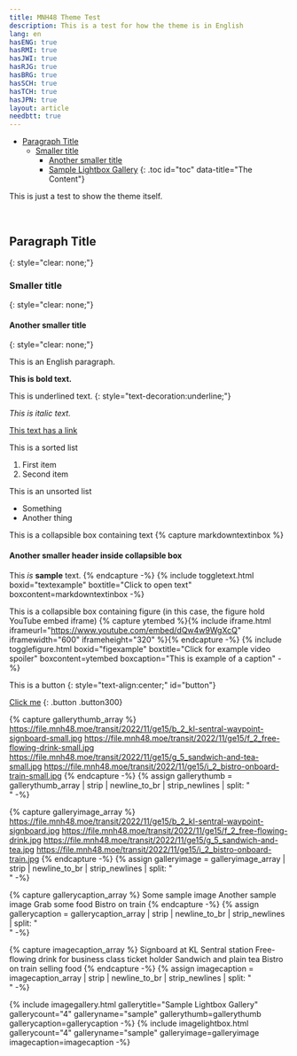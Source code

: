```yaml
---
title: MNH48 Theme Test
description: This is a test for how the theme is in English
lang: en
hasENG: true
hasRMI: true
hasJWI: true
hasRJG: true
hasBRG: true
hasSCH: true
hasTCH: true
hasJPN: true
layout: article
needbtt: true
---
```



- [Paragraph Title](#paragraph-title)
  - [Smaller title](#smaller-title)
    - [Another smaller title](#another-smaller-title)
    - [Sample Lightbox Gallery](#sample-lightbox-gallery)
{: .toc id="toc" data-title="The Content"}


This is just a test to show the theme itself.


&nbsp;


## Paragraph Title
{: style="clear: none;"}

### Smaller title
{: style="clear: none;"}

#### Another smaller title
{: style="clear: none;"}

This is an English paragraph.


**This is bold text.**


This is underlined text.
{: style="text-decoration:underline;"}


*This is italic text.*


[This text has a link](#)


This is a sorted list

1. First item
2. Second item


This is an unsorted list

- Something
- Another thing


This is a collapsible box containing text
{% capture markdowntextinbox %}
#### Another smaller header inside collapsible box
This *is* **sample** text.
{% endcapture -%}
{% include toggletext.html boxid="textexample" boxtitle="Click to open text" boxcontent=markdowntextinbox -%}


This is a collapsible box containing figure (in this case, the figure hold YouTube embed iframe)
{% capture ytembed %}{% include iframe.html iframeurl="https://www.youtube.com/embed/dQw4w9WgXcQ" iframewidth="600" iframeheight="320" %}{% endcapture -%}
{% include togglefigure.html boxid="figexample" boxtitle="Click for example video spoiler" boxcontent=ytembed boxcaption="This is example of a caption" -%}


This is a button
{: style="text-align:center;" id="button"}

[Click me](#button)
{: .button .button300}


{% capture gallerythumb_array %}
https://file.mnh48.moe/transit/2022/11/ge15/b_2_kl-sentral-waypoint-signboard-small.jpg
https://file.mnh48.moe/transit/2022/11/ge15/f_2_free-flowing-drink-small.jpg
https://file.mnh48.moe/transit/2022/11/ge15/g_5_sandwich-and-tea-small.jpg
https://file.mnh48.moe/transit/2022/11/ge15/i_2_bistro-onboard-train-small.jpg
{% endcapture -%}
{% assign gallerythumb = gallerythumb_array | strip | newline_to_br | strip_newlines | split: "<br />" -%}

{% capture galleryimage_array %}
https://file.mnh48.moe/transit/2022/11/ge15/b_2_kl-sentral-waypoint-signboard.jpg
https://file.mnh48.moe/transit/2022/11/ge15/f_2_free-flowing-drink.jpg
https://file.mnh48.moe/transit/2022/11/ge15/g_5_sandwich-and-tea.jpg
https://file.mnh48.moe/transit/2022/11/ge15/i_2_bistro-onboard-train.jpg
{% endcapture -%}
{% assign galleryimage = galleryimage_array | strip | newline_to_br | strip_newlines | split: "<br />" -%}

{% capture gallerycaption_array %}
Some sample image
Another sample image
Grab some food
Bistro on train
{% endcapture -%}
{% assign gallerycaption = gallerycaption_array | strip | newline_to_br | strip_newlines | split: "<br />" -%}

{% capture imagecaption_array %}
Signboard at KL Sentral station
Free-flowing drink for business class ticket holder
Sandwich and plain tea
Bistro on train selling food
{% endcapture -%}
{% assign imagecaption = imagecaption_array | strip | newline_to_br | strip_newlines | split: "<br />" -%}

{% include imagegallery.html gallerytitle="Sample Lightbox Gallery" gallerycount="4" galleryname="sample" gallerythumb=gallerythumb gallerycaption=gallerycaption -%}
{% include imagelightbox.html gallerycount="4" galleryname="sample" galleryimage=galleryimage imagecaption=imagecaption -%}


&nbsp;


